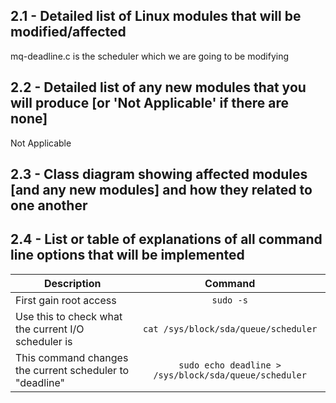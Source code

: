 ## 2.1 - Detailed list of Linux modules that will be modified/affected
mq-deadline.c is the scheduler which we are going to be modifying


## 2.2 - Detailed list of any new modules that you will produce [or 'Not Applicable' if there are none]
Not Applicable



## 2.3 - Class diagram showing affected modules [and any new modules] and how they related to one another




## 2.4 - List or table of explanations of all command line options that will be implemented
| Description                                              | Command                                               |
| -------------------------------------------------------- | :---------------------------------------------------: |
| First gain root access                                   | `sudo -s`                                             |
| Use this to check what the current I/O scheduler is      | `cat /sys/block/sda/queue/scheduler`                  |
| This command changes the current scheduler to "deadline" | `sudo echo deadline > /sys/block/sda/queue/scheduler` |
